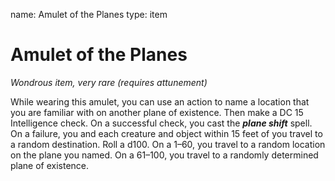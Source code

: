 name: Amulet of the Planes
type: item

# Amulet of the Planes
_Wondrous item, very rare (requires attunement)_

While wearing this amulet, you can use an action to name a location that you are familiar with on another plane of existence. Then make a DC 15 Intelligence check. On a successful check, you cast the **_plane shift_** spell. On a failure, you and each creature and object within 15 feet of you travel to a random destination. Roll a d100. On a 1–60, you travel to a random location on the plane you named. On a 61–100, you travel to a randomly determined plane of existence.
